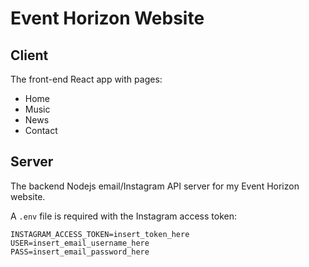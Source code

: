 # Event Horizon Website

## Client
The front-end React app with pages:
- Home
- Music
- News
- Contact

## Server
The backend Nodejs email/Instagram API server for my Event Horizon website.

A `.env` file is required with the Instagram access token:
```
INSTAGRAM_ACCESS_TOKEN=insert_token_here
USER=insert_email_username_here
PASS=insert_email_password_here
```